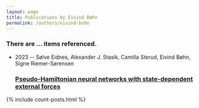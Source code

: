 ```yaml
---
layout: page
title: Publications by Eivind Bøhn
permalink: /authors/eivind-bohn
---
```


<h3 id="number-posts">There are ... items referenced.</h3>
<ul class="post-list">
<li><span class='post-meta'>2023 -- Sølve Eidnes, Alexander J. Stasik, Camilla Sterud, Eivind Bøhn, Signe Riemer-Sørensen</span><h3><a class='post-link' href="{{ site.baseurl }}/pseudo-hamiltonian-neural-networks-with-state-dependent-external-forces">Pseudo-Hamiltonian neural networks with state-dependent external forces</a></h3></li>

</ul>
{% include count-posts.html %}
